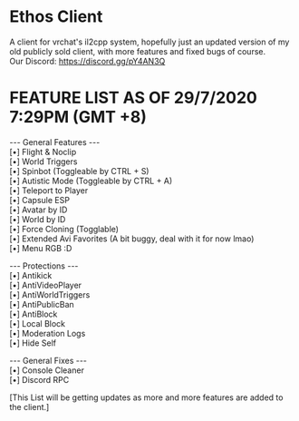 # Ethos Client
 A client for vrchat's il2cpp system, hopefully just an updated version of my old publicly sold client, with more features and fixed bugs of course. <br />
 Our Discord: https://discord.gg/pY4AN3Q <br />

# FEATURE LIST AS OF 29/7/2020 7:29PM (GMT +8) <br />

--- General Features --- <br />
[•] Flight & Noclip <br />
[•] World Triggers <br />
[•] Spinbot (Toggleable by CTRL + S) <br />
[•] Autistic Mode (Toggleable by CTRL + A) <br />
[•] Teleport to Player <br />
[•] Capsule ESP <br /> 
[•] Avatar by ID <br />
[•] World by ID <br /> 
[•] Force Cloning (Togglable) <br /> 
[•] Extended Avi Favorites (A bit buggy, deal with it for now lmao) <br />
[•] Menu RGB :D <br />

--- Protections --- <br />
[•] Antikick <br /> 
[•] AntiVideoPlayer <br />
[•] AntiWorldTriggers <br />
[•] AntiPublicBan <br />
[•] AntiBlock <br />
[•] Local Block <br />
[•] Moderation Logs <br />
[•] Hide Self <br /> 

--- General Fixes --- <br /> 
[•] Console Cleaner <br />
[•] Discord RPC <br />

[This List will be getting updates as more and more features are added to the client.]
